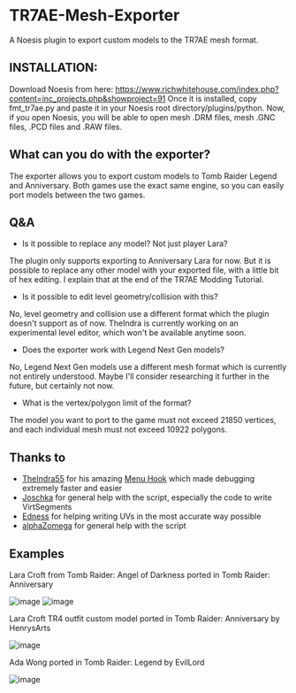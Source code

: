 # TR7AE-Mesh-Exporter
A Noesis plugin to export custom models to the TR7AE mesh format.

## INSTALLATION:
Download Noesis from here: https://www.richwhitehouse.com/index.php?content=inc_projects.php&showproject=91
Once it is installed, copy fmt_tr7ae.py and paste it in your Noesis root directory/plugins/python.
Now, if you open Noesis, you will be able to open mesh .DRM files, mesh .GNC files, .PCD files and .RAW files.

## What can you do with the exporter?
The exporter allows you to export custom models to Tomb Raider Legend and Anniversary. Both games use the exact same engine, so you can easily port models between the two games.

## Q&A

* Is it possible to replace any model? Not just player Lara?

The plugin only supports exporting to Anniversary Lara for now. But it is possible to replace any other model with your exported file, with a little bit of hex editing. I explain that at the end of the TR7AE Modding Tutorial.

* Is it possible to edit level geometry/collision with this?

No, level geometry and collision use a different format which the plugin doesn't support as of now. TheIndra is currently working on an experimental level editor, which won't be available anytime soon.

* Does the exporter work with Legend Next Gen models?

No, Legend Next Gen models use a different mesh format which is currently not entirely understood. Maybe I'll consider researching it further in the future, but certainly not now.

* What is the vertex/polygon limit of the format?

The model you want to port to the game must not exceed 21850 vertices, and each individual mesh must not exceed 10922 polygons.

## Thanks to
* [TheIndra55](https://github.com/TheIndra55) for his amazing [Menu Hook](https://github.com/TheIndra55/TRAE-menu-hook) which made debugging extremely faster and easier
* [Joschka](https://forum.xentax.com/memberlist.php?mode=viewprofile&u=82197) for general help with the script, especially the code to write VirtSegments
* [Edness](https://forum.xentax.com/memberlist.php?mode=viewprofile&u=69141) for helping writing UVs in the most accurate way possible
* [alphaZomega](https://github.com/alphazolam) for general help with the script

## Examples

Lara Croft from Tomb Raider: Angel of Darkness ported in Tomb Raider: Anniversary

![image](https://cdn.discordapp.com/attachments/922284054353674273/1004216479950065724/Screenshot_3361.png)
![image](https://cdn.discordapp.com/attachments/922284054353674273/1004216455094620290/Tomb_Raider_Anniversary_Screenshot_2022.08.03_-_04.36.26.39.png)

Lara Croft TR4 outfit custom model ported in Tomb Raider: Anniversary by HenrysArts

![image](https://cdn.discordapp.com/attachments/916875187977326612/1002894311832158298/unknown.png)

Ada Wong ported in Tomb Raider: Legend by EvilLord

![image](https://cdn.discordapp.com/attachments/916875187977326612/1002616571396628662/unknown.png)
